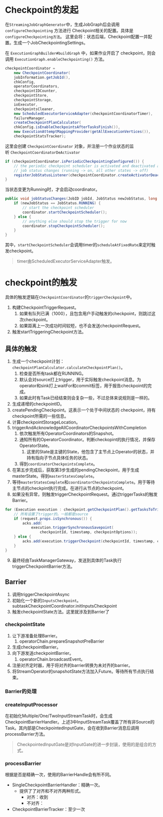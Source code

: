 # Checkpoint的发起
在`StreamingJobGraphGenerator`中，生成JobGraph后会调用`configureCheckpointing` 方法进行 Checkpoint相关的配置。具体是`configureCheckpointing方法`。
这里会将：状态后端，Checkpoint配置一并配置。生成一个JobCheckpointingSettings。

在 `ExecutionGraphBuilder#buildGraph` 中，如果作业开启了 checkpoint，则会调用 `ExecutionGraph.enableCheckpointing()` 方法。
```java
checkpointCoordinator =  
	new CheckpointCoordinator(  
	jobInformation.getJobId(),  
	chkConfig,  
	operatorCoordinators,  
	checkpointIDCounter,  
	checkpointStore,  
	checkpointStorage,  
	ioExecutor,  
	checkpointsCleaner,  
	new ScheduledExecutorServiceAdapter(checkpointCoordinatorTimer),  
	failureManager,  
	createCheckpointPlanCalculator(  
	chkConfig.isEnableCheckpointsAfterTasksFinish()),  
	new ExecutionAttemptMappingProvider(getAllExecutionVertices()),  
	checkpointStatsTracker);
```
这里会创建 `CheckpointCoordinator` 对象，并注册一个作业状态的监听 `CheckpointCoordinatorDeActivator`
```java
if (checkpointCoordinator.isPeriodicCheckpointingConfigured()) {  
	// the periodic checkpoint scheduler is activated and deactivated as a result of  
	// job status changes (running -> on, all other states -> off)  
	registerJobStatusListener(checkpointCoordinator.createActivatorDeactivator());  
}
```
当状态变更为Running时，才会启动coordinator。
```java
public void jobStatusChanges(JobID jobId, JobStatus newJobStatus, long timestamp) {  
	if (newJobStatus == JobStatus.RUNNING) {  
		// start the checkpoint scheduler  
		coordinator.startCheckpointScheduler();  
	} else {  
		// anything else should stop the trigger for now  
		coordinator.stopCheckpointScheduler();  
	}  
}
```
其中，`startCheckpointScheduler`会调用timer的`scheduleAtFixedRate`来定时触发checkpoint。

> timer由ScheduledExecutorServiceAdapter触发。

# checkpoint的触发

具体的触发逻辑在`CheckpointCoordinator`的`triggerCheckpoint`中。
1. 构建CheckpointTriggerRequest。
	1. 如果有队列已满（1000），且包含用户手动触发的checkpoint，则跳过这次checkpoint。
	2. 如果距离上一次成功时间较短，也不会发送checkpointRequest。
2. 触发startTriggeringCheckpoint方法。

## 具体的触发
1. 生成一个checkpoint计划：`checkpointPlanCalculator.calculateCheckpointPlan()`。
	1. 检查是否所有task都在RUNNING。
	2. 默认会对source打上trigger，用于实际触发checkpoint消息。为operator和sink打上waitFor和commit标签，用于报告checkpoint的完成。
	3. 如果此时有Task已经结束则会复杂一些，不过总体来说规则是一样的。
2. 生成递增的checkpointID。
3. createPendingCheckpoint。这表示一个处于中间状态的 checkpoint，持有checkpoint所需的一些信息。
4. 计算checkpointStorageLocation。
5. triggerAndAcknowledgeAllCoordinatorCheckpointsWithCompletion
	1. 依次触发所有OperatorCoordinators的Snapshot。
	2. 通知所有的OperatorCoordinator。判断checkopint的执行情况，并保存OperatorState。
		1. 这里的State是主键的State，他包含了主节点上Operator的状态，并持有指向子节点具体任务的状态。
	3. 得到`coordinatorCheckpointsComplete`。
6. 在第五步完成后，获取第3步生成的pendingCheckpoint，用于生成masterState。得到`masterStatesComplete`。
7. 等待`masterStatesComplete`和`coordinatorCheckpointsComplete`。用于等待主节点的checkpint执行完成。在进行从节点的checkpoint。
8. 如果没有异常，则触发triggerCheckpointRequest。通过triggerTasks的触发Barrier。
```java
for (Execution execution : checkpoint.getCheckpointPlan().getTasksToTrigger()) {  
	// 所有设置了trigger的。一般都是source
	if (request.props.isSynchronous()) {  
		acks.add(  
			execution.triggerSynchronousSavepoint(  
				checkpointId, timestamp, checkpointOptions));  
	} else { 
		acks.add(execution.triggerCheckpoint(checkpointId, timestamp, checkpointOptions));  
	}  
}
```
9. 最终经由TaskManagerGateway，发送到具体的Task执行triggerCheckpointBarrier方法。

## Barrier
1. 调用triggerCheckpointAsync
2. 初始化一个新的`InputsCheckpoint`。subtaskCheckpointCoordinator.initInputsCheckpoint
3. 触发checkpointState方法。这里就涉及到Barrier了

### checkpointState
1. 让下游准备处理Barrier。
	1. operatorChain.prepareSnapshotPreBarrier
2. 生成checkpointBarrier。
3. 向下游发送checkpointBarrier。
	1. operatorChain.broadcastEvent。
4. 注册对齐定时器，用于将对齐的barrier转换为未对齐的barrier。
5. 将StreamOperator的snapshotState方法加入Future。等待所有节点执行结束。

### Barrier的处理

### createInputProcessor
在初始化Multiple/One/TwoInputStreamTask时，会生成CheckpointBarrierHandler。上述3中InputStreamTask覆盖了所有非Source的Task。其内部是CheckpointedInputGate，会在收到Barrier消息后调用processBarrier方法。
> CheckpointedInputGate是对InputGate的进一步封装，使用的是组合的方式。

### processBarrier
根据是否是精确一次，使用的BarrierHandle会有所不同。
- SingleCheckpointBarrierHandler：精确一次。
	- 提供了了对齐和不对齐两种形式。
		- 对齐：收到
		- 不对齐：
- CheckpointBarrierTracker：至少一次
